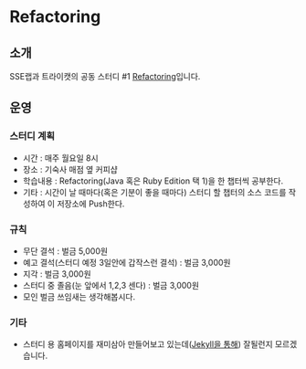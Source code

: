 Refactoring
===========

## 소개
SSE랩과 트라이캣의 공동 스터디 #1 [Refactoring](http://en.wikipedia.org/wiki/Refactoring)입니다.

## 운영
### 스터디 계획
* 시간 : 매주 월요일 8시
* 장소 : 기숙사 매점 옆 커피샵
* 학습내용 : Refactoring(Java 혹은 Ruby Edition 택 1)을 한 챕터씩 공부한다.
* 기타 : 시간이 날 때마다(혹은 기분이 좋을 때마다) 스터디 할 챕터의 소스 코드를 작성하여 이 저장소에 Push한다.

### 규칙
* 무단 결석 : 벌금 5,000원
* 예고 결석(스터디 예정 3일안에 갑작스런 결석) : 벌금 3,000원
* 지각 : 벌금 3,000원
* 스터디 중 졸음(눈 앞에서 1,2,3 센다) : 벌금 3,000원
* 모인 벌금 쓰임새는 생각해봅시다.

### 기타
* 스터디 용 홈페이지를 재미삼아 만들어보고 있는데([Jekyll을 통해](http://jekyllrb.com/)) 잘될런지 모르겠습니다.
